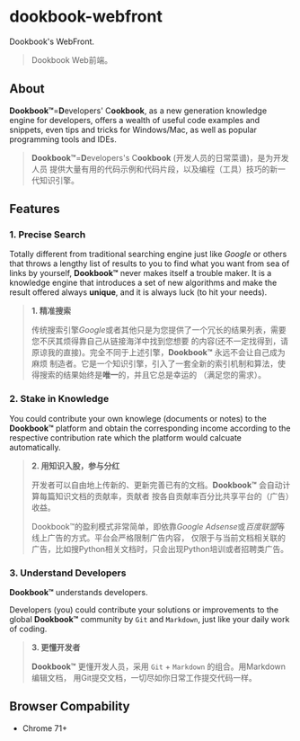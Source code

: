 # dookbook-webfront

Dookbook's WebFront.

> Dookbook Web前端。

## About

**Dookbook&trade;**=**D**evelopers' C**ookbook**, as a new generation knowledge engine for developers, offers a wealth of useful code examples and snippets, even tips and tricks for Windows/Mac, as well as popular programming tools and IDEs.

> **Dookbook&trade;**=**D**evelopers's C**ookbook** (开发人员的日常菜谱)，是为开发人员
> 提供大量有用的代码示例和代码片段，以及编程（工具）技巧的新一代知识引擎。

## Features

### 1. Precise Search

Totally different from traditional searching engine just like *Google* or others that
throws a lengthy list of results to you to find what you want from sea of links by yourself,
**Dookbook&trade;** never makes itself a trouble maker. It is a knowledge engine that
introduces a set of new algorithms and make the result offered always **unique**, and it is
always luck (to hit your needs).

> **1. 精准搜索**
>
> 传统搜索引擎*Google*或者其他只是为您提供了一个冗长的结果列表，需要您不厌其烦得靠自己从链接海洋中找到您想要
> 的内容(还不一定找得到，请原谅我的直接)。完全不同于上述引擎，**Dookbook&trade;** 永远不会让自己成为麻烦
> 制造者。它是一个知识引擎，引入了一套全新的索引机制和算法，使得搜索的结果始终是**唯一**的，并且它总是幸运的
> （满足您的需求）。

### 2. Stake in Knowledge

You could contribute your own knowlege (documents or notes) to the **Dookbook&trade;**
platform and obtain the corresponding income according to the respective contribution rate
which the platform would calcuate automatically.

> **2. 用知识入股，参与分红**
>
> 开发者可以自由地上传新的、更新完善已有的文档。**Dookbook&trade;** 会自动计算每篇知识文档的贡献率，贡献者
> 按各自贡献率百分比共享平台的（广告）收益。
>
> Dookbook&trade;的盈利模式非常简单，即依靠*Google Adsense*或*百度联盟*等线上广告的方式。平台会严格限制广告内容，
> 仅限于与当前文档相关联的广告，比如搜Python相关文档时，只会出现Python培训或者招聘类广告。

### 3. Understand Developers

**Dookbook&trade;** understands developers.

Developers (you) could contribute your
solutions or improvements to the global **Dookbook&trade;** community by `Git` and `Markdown`, just like your daily work of coding.

> **3. 更懂开发者**
>
> **Dookbook&trade;** 更懂开发人员，采用 `Git` + `Markdown` 的组合。用Markdown编辑文档，
> 用Git提交文档，一切尽如你日常工作提交代码一样。

## Browser Compability

- Chrome 71+
